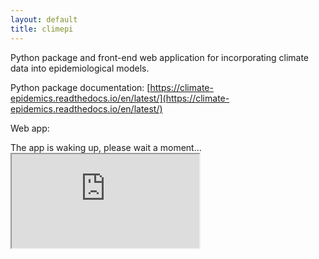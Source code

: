 ```yaml
---
layout: default
title: climepi
---
```


Python package and front-end web application for incorporating climate data into epidemiological models.

Python package documentation: [https://climate-epidemics.readthedocs.io/en/latest/](https://climate-epidemics.readthedocs.io/en/latest/)

Web app:

<div id="loading-message">
    The app is waking up, please wait a moment...
</div>

<iframe id="app-frame" src="https://will-s-hart-climepi-web-app.hf.space" allowfullscreen></iframe>

<script>
    // Hide loading message once the iframe is ready
    const iframe = document.getElementById('app-frame');
    iframe.onload = function() {
        document.getElementById('loading-message').style.display = 'none';
    };
</script>
